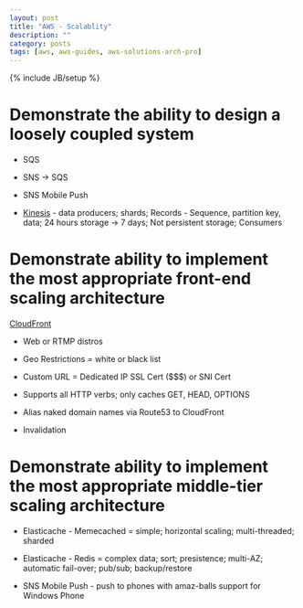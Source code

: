 ```yaml
---
layout: post
title: "AWS - Scalablity"
description: ""
category: posts
tags: [aws, aws-guides, aws-solutions-arch-pro]
---
```

{% include JB/setup %}

# Demonstrate the ability to design a loosely coupled system

- SQS

- SNS -> SQS

- SNS Mobile Push

- [Kinesis](/posts/aws-kinesis) - data producers; shards; Records - Sequence, partition key, data; 24 hours storage -> 7 days; Not persistent storage; Consumers
  
# Demonstrate ability to implement the most appropriate front-end scaling architecture

[CloudFront](/posts/aws-cloudfront) 

- Web or RTMP distros

- Geo Restrictions = white or black list

- Custom URL = Dedicated IP SSL Cert ($$$) or SNI Cert 

- Supports all HTTP verbs; only caches GET, HEAD, OPTIONS

- Alias naked domain names via Route53 to CloudFront

- Invalidation

# Demonstrate ability to implement the most appropriate middle-tier scaling architecture

- Elasticache - Memecached = simple; horizontal scaling; multi-threaded; sharded

- Elasticache - Redis = complex data; sort; presistence; multi-AZ; automatic fail-over; pub/sub; backup/restore

- SNS Mobile Push - push to phones with amaz-balls support for Windows Phone


